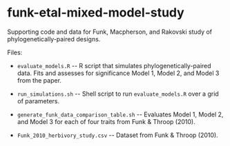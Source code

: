 funk-etal-mixed-model-study
===========================

Supporting code and data for Funk, Macpherson, and Rakovski study of
phylogenetically-paired designs.

Files:

- ``evaluate_models.R`` -- R script that simulates
  phylogenetically-paired data. Fits and assesses for significance
  Model 1, Model 2, and Model 3 from the paper.

- ``run_simulations.sh`` -- Shell script to run ``evaluate_models.R``
  over a grid of parameters.

- ``generate_funk_data_comparison_table.sh`` -- Evaluates Model 1,
  Model 2, and Model 3 for each of four traits from Funk & Throop
  (2010).

- ``Funk_2010_herbivory_study.csv`` -- Dataset from Funk & Throop
  (2010).
